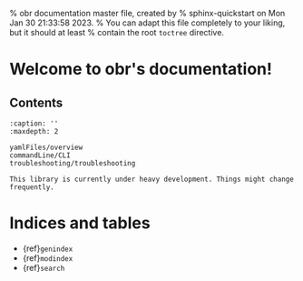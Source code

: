 % obr documentation master file, created by
% sphinx-quickstart on Mon Jan 30 21:33:58 2023.
% You can adapt this file completely to your liking, but it should at least
% contain the root `toctree` directive.

# Welcome to obr's documentation!

## Contents
```{toctree}
:caption: ''
:maxdepth: 2

yamlFiles/overview
commandLine/CLI
troubleshooting/troubleshooting
```

```{warning}
This library is currently under heavy development. Things might change frequently.
```


# Indices and tables

- {ref}`genindex`
- {ref}`modindex`
- {ref}`search`
